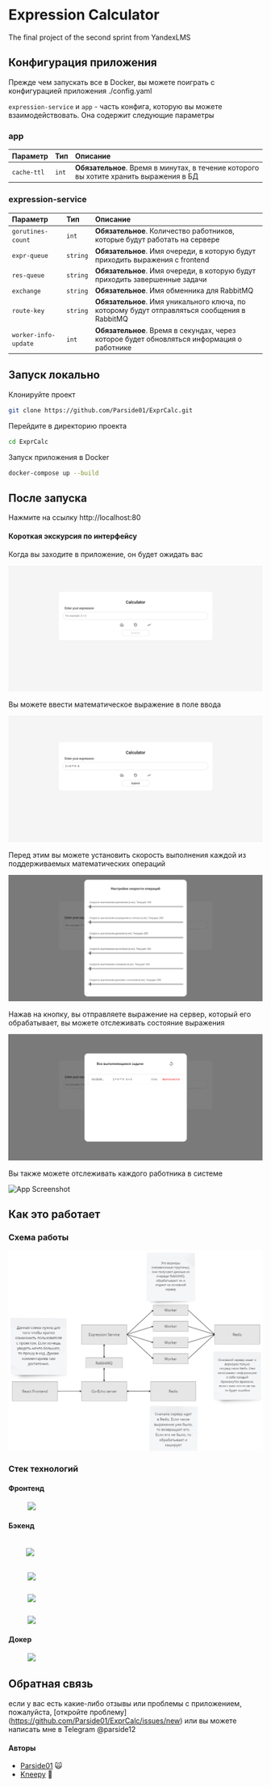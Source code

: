 # Expression Calculator

The final project of the second sprint from YandexLMS

## Конфигурация приложения

Прежде чем запускать все в Docker, вы можете поиграть с конфигурацией приложения ./config.yaml

`expression-service` и `app` - часть конфига, которую вы можете взаимодействовать. Она содержит следующие параметры

### app
| Параметр | Тип     | Описание                |
| :------ | :------ | :--------------------- |
| `cache-ttl` | `int` | **Обязательное**. Время в минутах, в течение которого вы хотите хранить выражения в БД |


### expression-service
| Параметр        | Тип     | Описание                |
| :------------- | :------ | :--------------------- |
| `gorutines-count` | `int`    | **Обязательное**. Количество работников, которые будут работать на сервере|
| `expr-queue`     | `string` | **Обязательное**. Имя очереди, в которую будут приходить выражения с frontend|
| `res-queue`      | `string` | **Обязательное**. Имя очереди, в которую будут приходить завершенные задачи|
| `exchange`       | `string` | **Обязательное**. Имя обменника для RabbitMQ|
| `route-key`      | `string` | **Обязательное**. Имя уникального ключа, по которому будут отправляться сообщения в RabbitMQ|
|`worker-info-update`| `int` |  **Обязательное**. Время в секундах, через которое будет обновляться информация о работнике|

## Запуск локально

Клонируйте проект

```bash
git clone https://github.com/Parside01/ExprCalc.git
```

Перейдите в директорию проекта

```bash
cd ExprCalc
```

Запуск приложения в Docker

```bash
docker-compose up --build
```


## После запуска

Нажмите на ссылку http://localhost:80

#### Короткая экскурсия по интерфейсу 

Когда вы заходите в приложение, он будет ожидать вас

![App Screenshot](./screenshots/home-screen.png)

Вы можете ввести математическое выражение в поле ввода

![App Screenshot](./screenshots/example.png)

Перед этим вы можете установить скорость выполнения каждой из поддерживаемых математических операций

![App Screenshot](./screenshots/options.png)


Нажав на кнопку, вы отправляете выражение на сервер, который его обрабатывает, вы можете отслеживать состояние выражения

![App Screenshot](./screenshots/tasks.png)

Вы также можете отслеживать каждого работника в системе

![App Screenshot](./screenshots/workers.png)


## Как это работает


### Схема работы

![App Screenshot](./screenshots/scheme.png)


### Стек технологий
#### Фронтенд

<a href="https://reactjs.org/"><img src="https://upload.wikimedia.org/wikipedia/commons/a/a7/React-icon.svg" width="45" style="margin-left:7.5%;"> </a>

#### Бэкенд
<br>
<a href="https://golang.org/"> <img src="https://upload.wikimedia.org/wikipedia/commons/thumb/0/05/Go_Logo_Blue.svg/768px-Go_Logo_Blue.svg.png" width="70" style="margin-left:7%; margin-bottom:15px;"> </a>

<a href="https://github.com/labstack/echo"><img src="https://camo.githubusercontent.com/794ace8f539408352061bb193fce26a0df05bed29d57d2125968fa99143b67cd/68747470733a2f2f63646e2e6c6162737461636b2e636f6d2f696d616765732f6563686f2d6c6f676f2e737667" width="100" style="margin-left:7.5%;margin-bottom:10px;"></a>

<a href="https://www.rabbitmq.com/what-is-rabbitmq.html"><img src="https://storage.yandexcloud.net/media.ref-model.ru/Rabbit_MQ_logo_67175cb0a9.png" width="110" style="margin-left:7.5%; margin-bottom:10px;"><a>

<img src="https://upload.wikimedia.org/wikipedia/commons/thumb/6/64/Logo-redis.svg/330px-Logo-redis.svg.png" width="100" style="margin-left:7.5%;">

 
#### Докер

<a href="https://www.docker.com/"><img src="https://upload.wikimedia.org/wikipedia/commons/thumb/4/4e/Docker_%28container_engine%29_logo.svg/330px-Docker_%28container_engine%29_logo.svg.png" width="120"
style="margin-left:7.5%;"> </a>

## Обратная связь

если у вас есть какие-либо отзывы или проблемы с приложением, пожалуйста, [откройте проблему] (https://github.com/Parside01/ExprCalc/issues/new) или вы можете написать мне в Telegram @parside12

#### Авторы
+ [Parside01](https://github.com/Parside01) :scream_cat:
+ [Kneepy](https://github.com/Kneepy) :japanese_goblin: